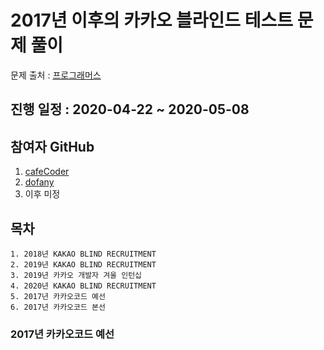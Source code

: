 # 2017년 이후의 카카오 블라인드 테스트 문제 풀이  
문제 출처 : [프로그래머스](https://programmers.co.kr/learn/challenges)  
  
## 진행 일정 : 2020-04-22 ~ 2020-05-08  

## 참여자 GitHub  
1. [cafeCoder](https://github.com/hwk0911)  
2. [dofany](https://github.com/dofany)  
3. 이후 미정

## 목차 
    1. 2018년 KAKAO BLIND RECRUITMENT  
    2. 2019년 KAKAO BLIND RECRUITMENT  
    3. 2019년 카카오 개발자 겨울 인턴십  
    4. 2020년 KAKAO BLIND RECRUITMENT
    5. 2017년 카카오코드 예선 
    6. 2017년 카카오코드 본선  


### 2017년 카카오코드 예선   
